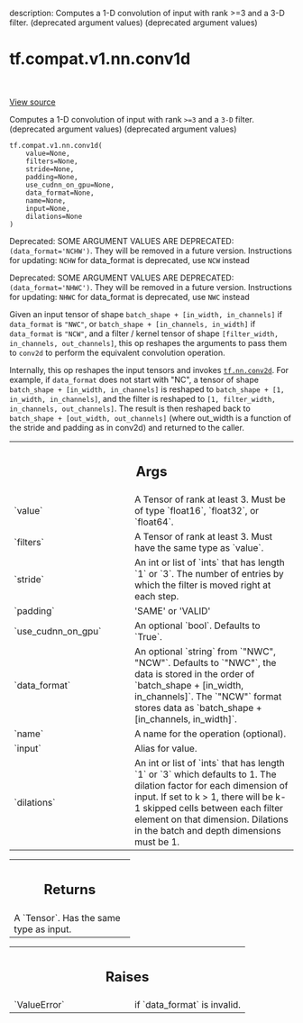 description: Computes a 1-D convolution of input with rank >=3 and a 3-D filter. (deprecated argument values) (deprecated argument values)

<div itemscope itemtype="http://developers.google.com/ReferenceObject">
<meta itemprop="name" content="tf.compat.v1.nn.conv1d" />
<meta itemprop="path" content="Stable" />
</div>

# tf.compat.v1.nn.conv1d

<!-- Insert buttons and diff -->

<table class="tfo-notebook-buttons tfo-api nocontent" align="left">

</table>

<a target="_blank" class="external" href="/code/stable/tensorflow/python/ops/nn_ops.py">View source</a>



Computes a 1-D convolution of input with rank `>=3` and a `3-D` filter. (deprecated argument values) (deprecated argument values)

<pre class="devsite-click-to-copy prettyprint lang-py tfo-signature-link">
<code>tf.compat.v1.nn.conv1d(
    value=None,
    filters=None,
    stride=None,
    padding=None,
    use_cudnn_on_gpu=None,
    data_format=None,
    name=None,
    input=None,
    dilations=None
)
</code></pre>



<!-- Placeholder for "Used in" -->

Deprecated: SOME ARGUMENT VALUES ARE DEPRECATED: `(data_format='NCHW')`. They will be removed in a future version.
Instructions for updating:
`NCHW` for data_format is deprecated, use `NCW` instead

Deprecated: SOME ARGUMENT VALUES ARE DEPRECATED: `(data_format='NHWC')`. They will be removed in a future version.
Instructions for updating:
`NHWC` for data_format is deprecated, use `NWC` instead

Given an input tensor of shape
  `batch_shape + [in_width, in_channels]`
if `data_format` is `"NWC"`, or
  `batch_shape + [in_channels, in_width]`
if `data_format` is `"NCW"`,
and a filter / kernel tensor of shape
`[filter_width, in_channels, out_channels]`, this op reshapes
the arguments to pass them to `conv2d` to perform the equivalent
convolution operation.

Internally, this op reshapes the input tensors and invokes <a href="../../../../tf/nn/conv2d.md"><code>tf.nn.conv2d</code></a>.
For example, if `data_format` does not start with "NC", a tensor of shape
  `batch_shape + [in_width, in_channels]`
is reshaped to
  `batch_shape + [1, in_width, in_channels]`,
and the filter is reshaped to
  `[1, filter_width, in_channels, out_channels]`.
The result is then reshaped back to
  `batch_shape + [out_width, out_channels]`
\(where out_width is a function of the stride and padding as in conv2d\) and
returned to the caller.

<!-- Tabular view -->
 <table class="responsive fixed orange">
<colgroup><col width="214px"><col></colgroup>
<tr><th colspan="2"><h2 class="add-link">Args</h2></th></tr>

<tr>
<td>
`value`
</td>
<td>
A Tensor of rank at least 3. Must be of type `float16`, `float32`, or
`float64`.
</td>
</tr><tr>
<td>
`filters`
</td>
<td>
A Tensor of rank at least 3.  Must have the same type as `value`.
</td>
</tr><tr>
<td>
`stride`
</td>
<td>
An int or list of `ints` that has length `1` or `3`.  The number of
entries by which the filter is moved right at each step.
</td>
</tr><tr>
<td>
`padding`
</td>
<td>
'SAME' or 'VALID'
</td>
</tr><tr>
<td>
`use_cudnn_on_gpu`
</td>
<td>
An optional `bool`.  Defaults to `True`.
</td>
</tr><tr>
<td>
`data_format`
</td>
<td>
An optional `string` from `"NWC", "NCW"`.  Defaults to `"NWC"`,
the data is stored in the order of `batch_shape + [in_width,
in_channels]`.  The `"NCW"` format stores data as `batch_shape +
[in_channels, in_width]`.
</td>
</tr><tr>
<td>
`name`
</td>
<td>
A name for the operation (optional).
</td>
</tr><tr>
<td>
`input`
</td>
<td>
Alias for value.
</td>
</tr><tr>
<td>
`dilations`
</td>
<td>
An int or list of `ints` that has length `1` or `3` which
defaults to 1. The dilation factor for each dimension of input. If set to
k > 1, there will be k-1 skipped cells between each filter element on that
dimension. Dilations in the batch and depth dimensions must be 1.
</td>
</tr>
</table>



<!-- Tabular view -->
 <table class="responsive fixed orange">
<colgroup><col width="214px"><col></colgroup>
<tr><th colspan="2"><h2 class="add-link">Returns</h2></th></tr>
<tr class="alt">
<td colspan="2">
A `Tensor`.  Has the same type as input.
</td>
</tr>

</table>



<!-- Tabular view -->
 <table class="responsive fixed orange">
<colgroup><col width="214px"><col></colgroup>
<tr><th colspan="2"><h2 class="add-link">Raises</h2></th></tr>

<tr>
<td>
`ValueError`
</td>
<td>
if `data_format` is invalid.
</td>
</tr>
</table>

